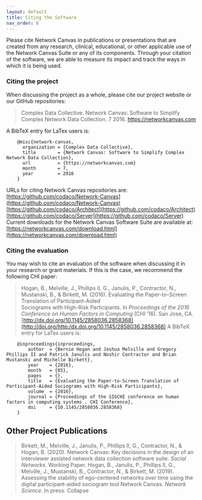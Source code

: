 ```yaml
---
layout: default
title: Citing the Software
nav_order: 8
---
```


Please cite Network Canvas in publications or presentations that are created from any research, clinical, educational, or other applicable use of the Network Canvas Suite or any of its components. Through your citation of the software, we are able to measure its impact and track the ways in which it is being used.

### Citing the project

When discussing the project as a whole, please cite our project website or our GitHub repositories:

>Complex Data Collective. Network Canvas: Software to Simplify Complex Network Data Collection. 7 2016. https://networkcanvas.com

A BibTeX entry for LaTex users is:

```
    @misc{network-canvas,
      organization = {Complex Data Collective}, 
      title        = {Network Canvas: Software to Simplify Complex Network Data Collection},
      url          = {https://networkcanvas.com}
      month        = 7,
      year         = 2016
    }
```

URLs for citing Network Canvas repositories are:
[https://github.com/codaco/Network-Canvas](https://github.com/codaco/Network-Canvas)
[https://github.com/codaco/Architect](https://github.com/codaco/Architect)
[https://github.com/codaco/Server](https://github.com/codaco/Server)
Current downloads for the Network Canvas Software Suite are available at:
[https://networkcanvas.com/download.html](https://networkcanvas.com/download.html)

### Citing the evaluation

You may wish to cite an evaluation of the software when discussing it in your research or grant materials. If this is the case, we recommend the following CHI paper:

>Hogan, B., Melville, J., Phillips II, G., Janulis, P., Contractor, N., Mustanski, B., &
Birkett, M. (2016). Evaluating the Paper-to-Screen Translation of Participant-Aided     
Sociograms with High-Risk Participants. In _Proceedings of the 2016 Conference on 
Human Factors in Computing_ (CHI ’16). San Jose, CA. 
[http://dx.doi.org/10.1145/2858036.2858368](http://doi.org/http:/dx.doi.org/10.1145/2858036.2858368)
A BibTeX entry for LaTex users is:

```
    @inproceedings{inproceedings,
        author  = {Bernie Hogan and Joshua Melville and Gregory Phillips II and Patrick Janulis and Noshir Contractor and Brian Mustanski and Michelle Birkett},
        year    = {2016},
        month   = {05},
        pages   = {},
        title   = {Evaluating the Paper-to-Screen Translation of Participant-Aided Sociograms with High-Risk Participants},
        volume  = {2016},
        journal = {Proceedings of the SIGCHI conference on human factors in computing systems . CHI Conference},
        doi     = {10.1145/2858036.2858368}
    }
```

## Other Project Publications

>Birkett, M., Melville, J., Janulis, P., Phillips II, G., Contractor, N., & Hogan, B. (2020). Network Canvas: Key decisions in the design of an interviewer assisted network data collection software suite. _Social Networks_. Working Paper.
>Hogan, B., Janulis, P., Phillips II, G., Melville, J., Mustanski, B., Contractor, N., & Birkett, M. (2019). Assessing the stability of ego-centered networks over time using the digital participant-aided sociogram tool Network Canvas. _Network Science_. In press.
Collapse
